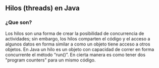 ## Hilos (threads) en Java

### ¿Que son?

Los hilos son una forma de crear la posibilidad de concurrencia de actividades; sin embargo, los hilos comparten el código y el acceso a algunos datos en forma similar a como un objeto tiene acceso a otros objetos. 
En Java un hilo es un objeto con capacidad de correr en forma concurrente el método “run()”. En cierta manera es como tener dos "program counters" para un mismo código.
